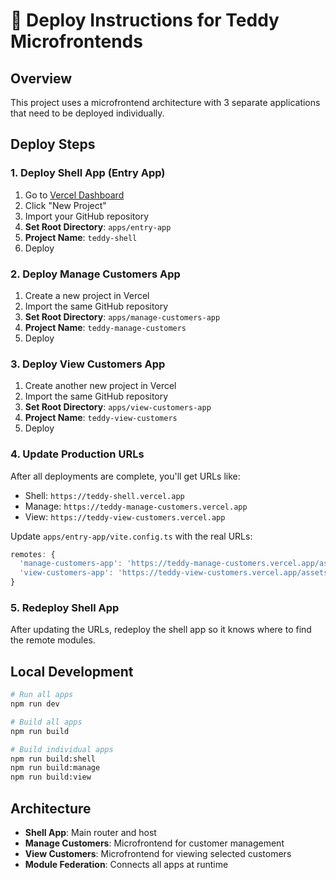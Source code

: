 # 🚀 Deploy Instructions for Teddy Microfrontends

## Overview

This project uses a microfrontend architecture with 3 separate applications that need to be deployed individually.

## Deploy Steps

### 1. Deploy Shell App (Entry App)

1. Go to [Vercel Dashboard](https://vercel.com/dashboard)
2. Click "New Project"
3. Import your GitHub repository
4. **Set Root Directory**: `apps/entry-app`
5. **Project Name**: `teddy-shell`
6. Deploy

### 2. Deploy Manage Customers App

1. Create a new project in Vercel
2. Import the same GitHub repository
3. **Set Root Directory**: `apps/manage-customers-app`
4. **Project Name**: `teddy-manage-customers`
5. Deploy

### 3. Deploy View Customers App

1. Create another new project in Vercel
2. Import the same GitHub repository
3. **Set Root Directory**: `apps/view-customers-app`
4. **Project Name**: `teddy-view-customers`
5. Deploy

### 4. Update Production URLs

After all deployments are complete, you'll get URLs like:

- Shell: `https://teddy-shell.vercel.app`
- Manage: `https://teddy-manage-customers.vercel.app`
- View: `https://teddy-view-customers.vercel.app`

Update `apps/entry-app/vite.config.ts` with the real URLs:

```typescript
remotes: {
  'manage-customers-app': 'https://teddy-manage-customers.vercel.app/assets/remoteEntry.js',
  'view-customers-app': 'https://teddy-view-customers.vercel.app/assets/remoteEntry.js',
}
```

### 5. Redeploy Shell App

After updating the URLs, redeploy the shell app so it knows where to find the remote modules.

## Local Development

```bash
# Run all apps
npm run dev

# Build all apps
npm run build

# Build individual apps
npm run build:shell
npm run build:manage
npm run build:view
```

## Architecture

- **Shell App**: Main router and host
- **Manage Customers**: Microfrontend for customer management
- **View Customers**: Microfrontend for viewing selected customers
- **Module Federation**: Connects all apps at runtime
